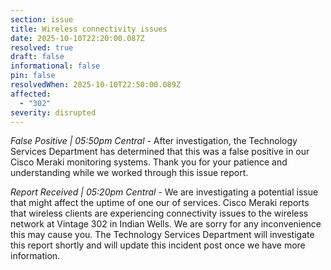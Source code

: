 ```yaml
---
section: issue
title: Wireless connectivity issues
date: 2025-10-10T22:20:00.087Z
resolved: true
draft: false
informational: false
pin: false
resolvedWhen: 2025-10-10T22:50:00.089Z
affected:
  - "302"
severity: disrupted
---
```

*False Positive | 05:50pm Central* - After investigation, the Technology Services Department has determined that this was a false positive in our Cisco Meraki monitoring systems. Thank you for your patience and understanding while we worked through this issue report.

*Report Received | 05:20pm Central* - We are investigating a potential issue that might affect the uptime of one our of services. Cisco Meraki reports that wireless clients are experiencing connectivity issues to the wireless network at Vintage 302 in Indian Wells. We are sorry for any inconvenience this may cause you. The Technology Services Department will investigate this report shortly and will update this incident post once we have more information.